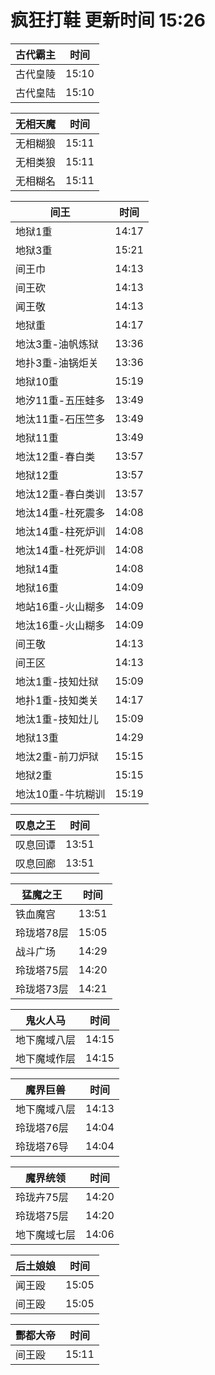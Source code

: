 # 疯狂打鞋 更新时间 15:26

| 古代霸主   | 时间    |
|--------|-------|
| 古代皇陵 | 15:10 |
| 古代皇陆 | 15:10 |

| 无相天魔   | 时间    |
|--------|-------|
| 无相糊狼 | 15:11 |
| 无相类狼 | 15:11 |
| 无相糊名 | 15:11 |

| 间王   | 时间    |
|--------|-------|
| 地狱1重 | 14:17 |
| 地狱3重 | 15:21 |
| 间王巾 | 14:13 |
| 间王砍 | 14:13 |
| 闻王敬 | 14:13 |
| 地狱重 | 14:17 |
| 地汰3重-油帆炼狱 | 13:36 |
| 地扑3重-油锅炬关 | 13:36 |
| 地狱10重 | 15:19 |
| 地汐11重-五压蛙多 | 13:49 |
| 地汰11重-石压竺多 | 13:49 |
| 地狱11重 | 13:49 |
| 地汰12重-春白类 | 13:57 |
| 地狱12重 | 13:57 |
| 地汰12重-春白类训 | 13:57 |
| 地汰14重-杜死震多 | 14:08 |
| 地汰14重-柱死炉训 | 14:08 |
| 地汰14重-杜死炉训 | 14:08 |
| 地狱14重 | 14:08 |
| 地狱16重 | 14:09 |
| 地站16重-火山糊多 | 14:09 |
| 地汰16重-火山糊多 | 14:09 |
| 间王敬 | 14:13 |
| 间王区 | 14:13 |
| 地汰1重-技知灶狱 | 15:09 |
| 地扑1重-技知类关 | 14:17 |
| 地汰1重-技知灶儿 | 15:09 |
| 地狱13重 | 14:29 |
| 地汰2重-前刀炉狱 | 15:15 |
| 地狱2重 | 15:15 |
| 地汰10重-牛坑糊训 | 15:19 |

| 叹息之王   | 时间    |
|--------|-------|
| 叹息回谭 | 13:51 |
| 叹息回廊 | 13:51 |

| 猛魔之王   | 时间    |
|--------|-------|
| 铁血魔宫 | 13:51 |
| 玲珑塔78层 | 15:05 |
| 战斗广场 | 14:29 |
| 玲珑塔75层 | 14:20 |
| 玲珑塔73层 | 14:21 |

| 鬼火人马   | 时间    |
|--------|-------|
| 地下魔域八层 | 14:15 |
| 地下魔域作层 | 14:15 |

| 魔界巨兽   | 时间    |
|--------|-------|
| 地下魔域八层 | 14:13 |
| 玲珑塔76层 | 14:04 |
| 玲珑塔76导 | 14:04 |

| 魔界统领   | 时间    |
|--------|-------|
| 玲珑卉75层 | 14:20 |
| 玲珑塔75层 | 14:20 |
| 地下魔域七层 | 14:06 |

| 后土娘娘   | 时间    |
|--------|-------|
| 闻王殴 | 15:05 |
| 间王殴 | 15:05 |

| 酆都大帝   | 时间    |
|--------|-------|
| 间王殴 | 15:11 |